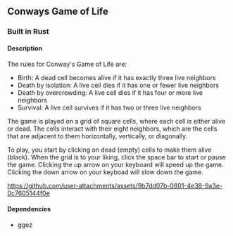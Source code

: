 ## Conways Game of Life

### Built in Rust 

#### Description
The rules for Conway's Game of Life are:
- Birth: A dead cell becomes alive if it has exactly three live neighbors
- Death by isolation: A live cell dies if it has one or fewer live neighbors
- Death by overcrowding: A live cell dies if it has four or more live neighbors
- Survival: A live cell survives if it has two or three live neighbors 

The game is played on a grid of square cells, where each cell is either alive or dead. The cells interact with their eight neighbors, which are the cells that are adjacent to them horizontally, vertically, or diagonally. 

To play, you start by clicking on dead (empty) cells to make them alive (black). When the grid is to your liking, click the space bar to start or pause the game. Clicking the up arrow on your keyboard will speed up the game. Clicking the down arrow on your keyboad will slow down the game. 

https://github.com/user-attachments/assets/9b7dd07b-0801-4e38-9a3e-0c7605144f0e

#### Dependencies
- ggez
